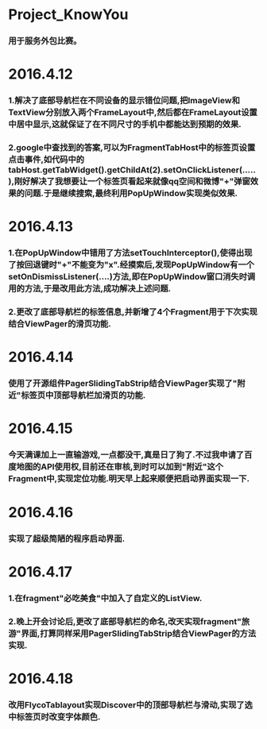 # Project_KnowYou
### 用于服务外包比赛。
# 2016.4.12
### 1.解决了底部导航栏在不同设备的显示错位问题,把ImageView和TextView分别放入两个FrameLayout中,然后都在FrameLayout设置中居中显示,这就保证了在不同尺寸的手机中都能达到预期的效果.
### 2.google中查找到的答案,可以为FragmentTabHost中的标签页设置点击事件,如代码中的tabHost.getTabWidget().getChildAt(2).setOnClickListener(.....),刚好解决了我想要让一个标签页看起来就像qq空间和微博"+"弹窗效果的问题.于是继续搜索,最终利用PopUpWindow实现类似效果.
# 2016.4.13
### 1.在PopUpWindow中错用了方法setTouchInterceptor(),使得出现了按回退键时"+"不能变为"x".经摸索后,发现PopUpWindow有一个setOnDismissListener(....)方法,即在PopUpWindow窗口消失时调用的方法,于是改用此方法,成功解决上述问题.
### 2.更改了底部导航栏的标签信息,并新增了4个Fragment用于下次实现结合ViewPager的滑页功能.
# 2016.4.14
### 使用了开源组件PagerSlidingTabStrip结合ViewPager实现了"附近"标签页中顶部导航栏加滑页的功能.
# 2016.4.15
### 今天满课加上一直输游戏,一点都没干,真是日了狗了.不过我申请了百度地图的API使用权,目前还在审核,到时可以加到"附近"这个Fragment中,实现定位功能.明天早上起来顺便把启动界面实现一下.
# 2016.4.16
### 实现了超级简陋的程序启动界面.
# 2016.4.17
### 1.在fragment"必吃美食"中加入了自定义的ListView.
### 2.晚上开会讨论后,更改了底部导航栏的命名,改天实现fragment"旅游"界面,打算同样采用PagerSlidingTabStrip结合ViewPager的方法实现.
# 2016.4.18
### 改用FlycoTablayout实现Discover中的顶部导航栏与滑动,实现了选中标签页时改变字体颜色.
